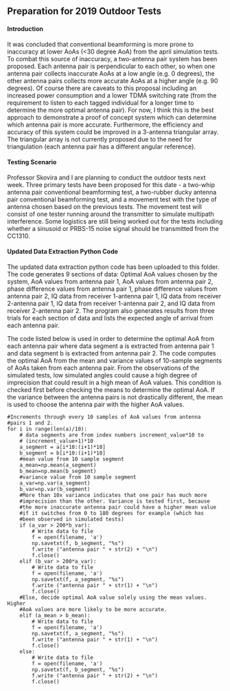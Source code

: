 ## Preparation for 2019 Outdoor Tests

#### Introduction
It was concluded that conventional beamforming is more prone to inaccuracy at lower AoAs (<30 degree AoA) from the april simulation tests. To combat this source of inaccuracy, a two-antenna pair system has been proposed. Each antenna pair is perpendicular to each other, so when one antenna pair collects inaccurate AoAs at a low angle (e.g. 0 degrees), the other antenna pairs collects more accurate AoAs at a higher angle (e.g. 90 degrees). Of course there are caveats to this proposal including an increased power consumption and a lower TDMA switching rate (from the requirement to listen to each tagged individual for a longer time to determine the more optimal antenna pair). For now, I think this is the best approach to demonstrate a proof of concept system which can determine which antenna pair is more accurate. Furthermore, the efficiency and accuracy of this system could be improved in a 3-antenna triangular array. The triangular array is not currently proposed due to the need for triangulation (each antenna pair has a different angular reference). 

#### Testing Scenario
Professor Skovira and I are planning to conduct the outdoor tests next week. Three primary tests have been proposed for this date - a two-whip antenna pair conventional beamforming test, a two-rubber ducky antenna pair conventional beamforming test, and a movement test with the type of antenna chosen based on the previous tests. The movement test will consist of one tester running around the transmitter to simulate multipath interference. Some logistics are still being worked out for the tests including whether a sinusoid or PRBS-15 noise signal should be transmitted from the CC1310.

#### Updated Data Extraction Python Code
The updated data extraction python code has been uploaded to this folder. The code generates 9 sections of data: Optimal AoA values chosen by the system, AoA values from antenna pair 1, AoA values from antenna pair 2, phase difference values from antenna pair 1, phase difference values from antenna pair 2, IQ data from receiver 1-antenna pair 1, IQ data from receiver 2-antenna pair 1, IQ data from receiver 1-antenna pair 2, and IQ data from receiver 2-antenna pair 2. The program also generates results from three trials for each section of data and lists the expected angle of arrival from each antenna pair.

The code listed below is used in order to determine the optimal AoA from each antenna pair where data segment a is extracted from antenna pair 1 and data segment b is extracted from antenna pair 2. The code computes the optimal AoA from the mean and variance values of 10-sample segments of AoAs taken from each antenna pair. From the observations of the simulated tests, low simulated angles could cause a high degree of imprecision that could result in a high mean of AoA values. This condition is checked first before checking the means to determine the optimal AoA. If the variance between the antenna pairs is not drastically different, the mean is used to choose the antenna pair with the higher AoA values.

```
#Increments through every 10 samples of AoA values from antenna
#pairs 1 and 2.
for i in range(len(a)/10):
	# data segments are from index numbers increment_value*10 to
	# (increment_value+1)*10
	a_segment = a[i*10:(i+1)*10]
	b_segment = b[i*10:(i+1)*10]
	#mean value from 10 sample segment
	a_mean=np.mean(a_segment)
	b_mean=np.mean(b_segment)
	#variance value from 10 sample segment
	a_var=np.var(a_segment)
	b_var=np.var(b_segment)
	#More than 10x variance indicates that one pair has much more
	#imprecision than the other. Variance is tested first, because
	#the more inaccurate antenna pair could have a higher mean value
	#if it switches from 0 to 180 degrees for example (which has
	#been observed in simulated tests)
	if (a_var > 200*b_var):
		# Write data to file
		f = open(filename, 'a')
		np.savetxt(f, b_segment, "%s")
		f.write ("antenna pair " + str(2) + "\n")
		f.close()
	elif (b_var > 200*a_var):
		# Write data to file
		f = open(filename, 'a')
		np.savetxt(f, a_segment, "%s")
		f.write ("antenna pair " + str(1) + "\n")
		f.close()
	#Else, decide optimal AoA value solely using the mean values. Higher
	#AoA values are more likely to be more accurate.
	elif (a_mean > b_mean):
		# Write data to file
		f = open(filename, 'a')
		np.savetxt(f, a_segment, "%s")
		f.write ("antenna pair " + str(1) + "\n")
		f.close()
	else:
		# Write data to file
		f = open(filename, 'a')
		np.savetxt(f, b_segment, "%s")
		f.write ("antenna pair " + str(2) + "\n")
		f.close()
```

